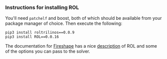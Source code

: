 ### Instructions for installing ROL

You'll need `patchelf` and boost, both of which should be available from your package manager of choice.
Then execute the following:

```
pip3 install roltrilinos==0.0.9
pip3 install ROL==0.0.16
```

The documentation for [Fireshape](https://fireshape.readthedocs.io) has a nice [description](https://fireshape.readthedocs.io/en/latest/ROL.html) of ROL and some of the options you can pass to the solver.
